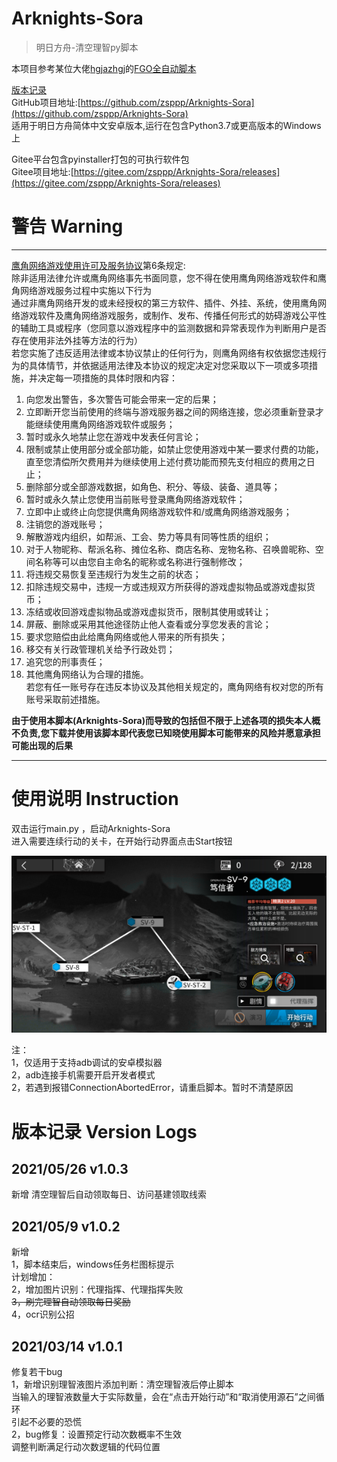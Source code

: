 # Arknights-Sora
> 明日方舟-清空理智py脚本  

本项目参考某位大佬[hgjazhgj](https://github.com/hgjazhgj)的[FGO全自动脚本](https://github.com/hgjazhgj/FGO-py)  


[版本记录](#版本记录-Version-Logs)  
GitHub项目地址:[https://github.com/zsppp/Arknights-Sora](https://github.com/zsppp/Arknights-Sora)  
适用于明日方舟简体中文安卓版本,运行在包含Python3.7或更高版本的Windows上  

Gitee平台包含pyinstaller打包的可执行软件包  
Gitee项目地址:[https://gitee.com/zsppp/Arknights-Sora/releases](https://gitee.com/zsppp/Arknights-Sora/releases)  


# 警告 Warning
***
[鹰角网络游戏使用许可及服务协议](https://www.hypergryph.com/service)第6条规定:  
除非适用法律允许或鹰角网络事先书面同意，您不得在使用鹰角网络游戏软件和鹰角网络游戏服务过程中实施以下行为  
通过非鹰角网络开发的或未经授权的第三方软件、插件、外挂、系统，使用鹰角网络游戏软件及鹰角网络游戏服务，或制作、发布、传播任何形式的妨碍游戏公平性的辅助工具或程序（您同意以游戏程序中的监测数据和异常表现作为判断用户是否存在使用非法外挂等方法的行为）  
若您实施了违反适用法律或本协议禁止的任何行为，则鹰角网络有权依据您违规行为的具体情节，并依据适用法律及本协议的规定决定对您采取以下一项或多项措施，并决定每一项措施的具体时限和内容：  
1) 向您发出警告，多次警告可能会带来一定的后果；  
2) 立即断开您当前使用的终端与游戏服务器之间的网络连接，您必须重新登录才能继续使用鹰角网络游戏软件或服务；  
3) 暂时或永久地禁止您在游戏中发表任何言论；  
4) 限制或禁止使用部分或全部功能，如禁止您使用游戏中某一要求付费的功能，直至您清偿所欠费用并为继续使用上述付费功能而预先支付相应的费用之日止；  
5) 删除部分或全部游戏数据，如角色、积分、等级、装备、道具等；  
6) 暂时或永久禁止您使用当前账号登录鹰角网络游戏软件；  
7) 立即中止或终止向您提供鹰角网络游戏软件和/或鹰角网络游戏服务；  
8) 注销您的游戏账号；  
9) 解散游戏内组织，如帮派、工会、势力等具有同等性质的组织；  
10) 对于人物昵称、帮派名称、摊位名称、商店名称、宠物名称、召唤兽昵称、空间名称等可以由您自主命名的昵称或名称进行强制修改；  
11) 将违规交易恢复至违规行为发生之前的状态；  
12) 扣除违规交易中，违规一方或违规双方所获得的游戏虚拟物品或游戏虚拟货币；  
13) 冻结或收回游戏虚拟物品或游戏虚拟货币，限制其使用或转让；  
14) 屏蔽、删除或采用其他途径防止他人查看或分享您发表的言论；  
15) 要求您赔偿由此给鹰角网络或他人带来的所有损失；  
16) 移交有关行政管理机关给予行政处罚；  
17) 追究您的刑事责任；  
18) 其他鹰角网络认为合理的措施。  
若您有任一账号存在违反本协议及其他相关规定的，鹰角网络有权对您的所有账号采取前述措施。  

**由于使用本脚本(Arknights-Sora)而导致的包括但不限于上述各项的损失本人概不负责,您下载并使用该脚本即代表您已知晓使用脚本可能带来的风险并愿意承担可能出现的后果**   
***

# 使用说明 Instruction  
双击运行main.py ，启动Arknights-Sora  
进入需要连续行动的关卡，在开始行动界面点击Start按钮  
  
![avatar](image/sample/sample.png)  
  
  
注：  
1，仅适用于支持adb调试的安卓模拟器  
2，adb连接手机需要开启开发者模式  
2，若遇到报错ConnectionAbortedError，请重启脚本。暂时不清楚原因  

# 版本记录 Version Logs
## 2021/05/26 v1.0.3  
新增 清空理智后自动领取每日、访问基建领取线索

## 2021/05/9 v1.0.2  
新增  
1，脚本结束后，windows任务栏图标提示  
计划增加：   
2，增加图片识别：代理指挥、代理指挥失败  
~~3，刷完理智自动领取每日奖励~~  
4，ocr识别公招  
  
## 2021/03/14 v1.0.1  
修复若干bug  
1，新增识别理智液图片添加判断：清空理智液后停止脚本  
当输入的理智液数量大于实际数量，会在“点击开始行动”和“取消使用源石”之间循环  
引起不必要的恐慌  
2，bug修复：设置预定行动次数概率不生效  
调整判断满足行动次数逻辑的代码位置  


